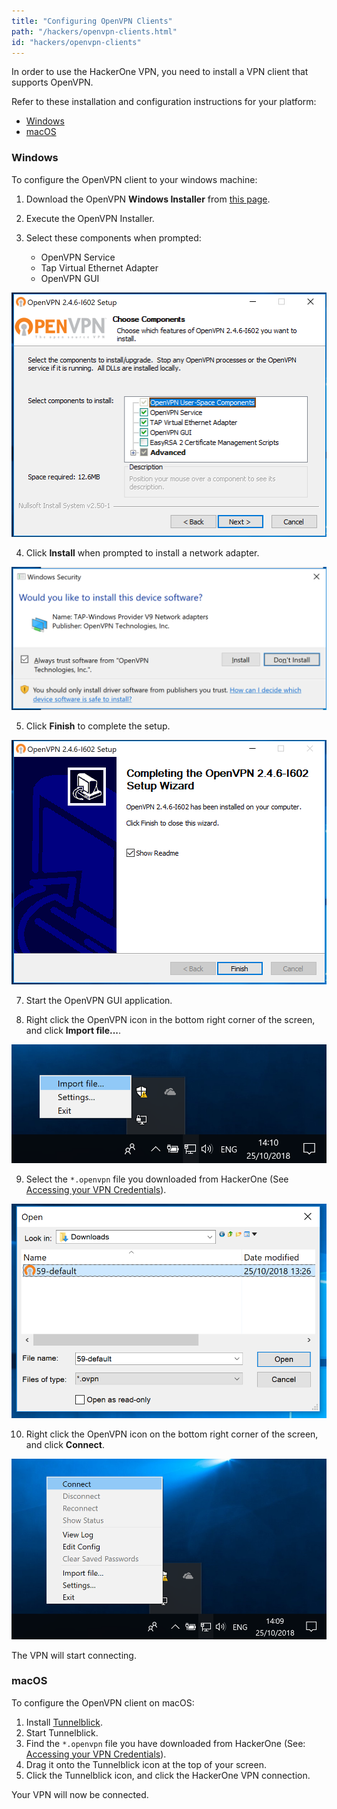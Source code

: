 ```yaml
---
title: "Configuring OpenVPN Clients"
path: "/hackers/openvpn-clients.html"
id: "hackers/openvpn-clients"
---
```


In order to use the HackerOne VPN, you need to install a VPN client that supports OpenVPN.

Refer to these installation and configuration instructions for your platform:

* [Windows](#windows)
* [macOS](#macos)

<h3 id="windows">Windows</h3>

To configure the OpenVPN client to your windows machine:

1. Download the OpenVPN **Windows Installer** from <a href="https://openvpn.net/community-downloads/" target="_blank">this page</a>.

2. Execute the OpenVPN Installer.

3. Select these components when prompted:
   * OpenVPN Service
   * Tap Virtual Ethernet Adapter
   * OpenVPN GUI

![Screenshot](./images/vpn-windows-gui-1.png)

4. Click **Install** when prompted to install a network adapter.

![Screenshot](./images/vpn-windows-gui-2.png)

5. Click <b>Finish</b> to complete the setup.

![Screenshot](./images/vpn-windows-gui-3.png)

7. Start the OpenVPN GUI application.

8. Right click the OpenVPN icon in the bottom right corner of the screen, and click <b>Import file...</b>.

![Screenshot](./images/vpn-windows-gui-4.png)

9. Select the `*.openvpn` file you downloaded from HackerOne (See [Accessing your VPN Credentials](/hackers/configure-the-hackerone-vpn.html)).

![Screenshot](./images/vpn-windows-gui-5.png)

10. Right click the OpenVPN icon on the bottom right corner of the screen, and click <b>Connect</b>.

![Screenshot](./images/vpn-windows-gui-6.png)

The VPN will start connecting.

<h3 id="macos">macOS</h3>

To configure the OpenVPN client on macOS:

1. Install [Tunnelblick](https://tunnelblick.net/cInstall.html).
2. Start Tunnelblick.
3. Find the `*.openvpn` file you have downloaded from HackerOne (See: [Accessing your VPN Credentials](/hackers/configure-the-hackerone-vpn.html)).
4. Drag it onto the Tunnelblick icon at the top of your screen.
5. Click the Tunnelblick icon, and click the HackerOne VPN connection.

Your VPN will now be connected.
